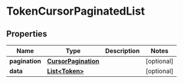

# TokenCursorPaginatedList


## Properties

| Name | Type | Description | Notes |
|------------ | ------------- | ------------- | -------------|
|**pagination** | [**CursorPagination**](CursorPagination.md) |  |  [optional] |
|**data** | [**List&lt;Token&gt;**](Token.md) |  |  [optional] |



